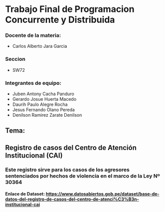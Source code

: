 # Trabajo Final de Programacion Concurrente y Distribuida

### Docente de la materia:

* Carlos Alberto Jara Garcia

### Seccion

* SW72

### Integrantes de equipo:

* Juben Antony Cacha Panduro
* Gerardo Josue Huerta Macedo
* Daurih Paulo Alegre Rocha
* Jesus Fernando Olano Pereda
* Denilson Ramirez Zarate Denilson

## Tema:
## Registro de casos del Centro de Atención Institucional (CAI)
### Este registro sirve para los casos de los agresores sentenciados por hechos de violencia en el marco de la Ley Nº 30364

#### Enlace de Dataset: https://www.datosabiertos.gob.pe/dataset/base-de-datos-del-registro-de-casos-del-centro-de-atenci%C3%B3n-institucional-cai
